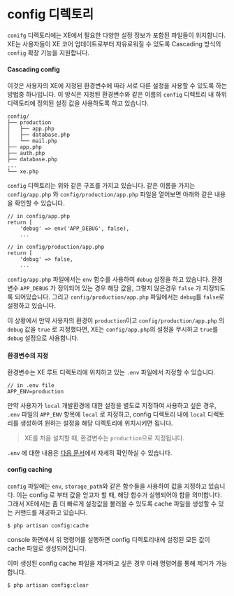 # config 디렉토리

`conifg` 디렉토리에는 XE에서 필요한 다양한 설정 정보가 포함된 파일들이 위치합니다. XE는 사용자들이 XE 코어 업데이트로부터 자유로워질 수 있도록 Cascading 방식의 `config` 확장 기능을 지원합니다.

#### Cascading config
이것은 사용자의 XE에 지정된 환경변수에 따라 서로 다른 설정을 사용할 수 있도록 하는 방법중 하나입니다. 이 방식은 지정된 환경변수와 같은 이름의 `config` 디렉토리 내 하위 디렉토리에 정의된 설정 값을 사용하도록 하고 있습니다.

```
config/
├── production
│   ├── app.php
│   ├── database.php
│   └── mail.php
├── app.php
├── auth.php
├── database.php
...
└── xe.php
```

`config` 디렉토리는 위와 같은 구조를 가지고 있습니다.
같은 이름을 가지는 `config/app.php` 와 `config/production/app.php` 파일을 열어보면 아래와 같은 내용을 확인할 수 있습니다.

```
// in config/app.php
return [
    'debug' => env('APP_DEBUG', false),
    ...
```
```
// in config/production/app.php
return [
    'debug' => false,
    ...
```

`config/app.php` 파일에서는 `env` 함수를 사용하여 `debug` 설정을 하고 있습니다. 환경변수 `APP_DEBUG` 가 정의되어 있는 경우 해당 값을, 그렇지 않은경우 `false` 가 지정되도록 되어있습니다. 그리고 `config/production/app.php` 파일에서는 `debug`를 `false`로 설정하고 있습니다.

이 상황에서 만약 사용자의 환경이 `production`이고 `config/production/app.php` 의 `debug` 값을 `true` 로 지정했다면, XE는 `config/app.php`의 설정을 무시하고 `true`를 `debug` 설정으로 사용합니다.

#### 환경변수의 지정

환경변수는 XE 루트 디렉토리에 위치하고 있는 `.env` 파일에서 지정할 수 있습니다.

```
// in .env file
APP_ENV=production
```

만약 사용자가 `local` 개발환경에 대한 설정을 별도로 지정하여 사용하고 싶은 경우, `.env` 파일의 `APP_ENV` 항목에 `local` 로 지정하고, config 디렉토리 내에 `local` 디렉토리를 생성하여 원하는 설정을 해당 디렉토리에 위치시키면 됩니다.
> XE를 처음 설치할 때, 환경변수는 `production`으로 지정됩니다.

`.env` 에 대한 내용은 [다음 문서](env.md)에서 자세히 확인하실 수 있습니다.

#### config caching

`config` 파일에는 `env`, `storage_path`와 같은 함수들을 사용하여 값을 지정하고 있습니다.
이는 config 로 부터 값을 얻고자 할 때, 해당 함수가 실행되어야 함을 의미합니다. 그래서 XE에서는 좀 더 빠르게 설정값을 불러올 수 있도록 cache 파일을 생성할 수 있는 커맨드를 제공하고 있습니다.

```
$ php artisan config:cache
```
console 화면에서 위 명령어를 실행하면 config 디렉토리내에 설정된 모든 값이 cache 파일로 생성되어집니다.

이미 생성된 config cache 파일을 제거하고 싶은 경우 아래 명령어를 통해 제거가 가능합니다.
```
$ php artisan config:clear
```